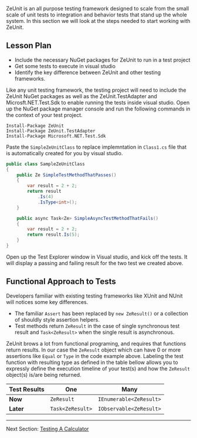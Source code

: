 ZeUnit is an all purpose testing framework designed to scale from the small scale of unit tests to integration and behavior tests that stand up the whole system.  In this section we will look at the steps needed to start working with ZeUnit.

## Lesson Plan
- Include the necessary NuGet packages for ZeUnit to run in a test project
- Get some tests to execute in visual studio
- Identify the key difference between ZeUnit and other testing frameworks.

Like any unit testing framework, the testing project will need to include the ZeUnit NuGet packages as well as the ZeUnit.TestAdapter and Microsft.NET.Test.Sdk to enable running the tests inside visual studio.  Open up the NuGet package manager console and run the following commands in the context of your test project.

```
Install-Package ZeUnit
Install-Package ZeUnit.TestAdapter
Install-Package Microsoft.NET.Test.Sdk
```

Paste the `SimpleZeUnitClass` to replace implemntation in `Class1.cs` file that is automatically created for you by visual studio.

```csharp
public class SampleZeUnitClass
{
    public Ze SimpleTestMethodThatPasses() 
    {            
        var result = 2 + 2;
        return result
            .Is(4)            
            .IsType<int>();
    }

    public async Task<Ze> SimpleAsyncTestMethodThatFails()
    {
        var result = 2 + 2;
        return result.Is(5);            
    }
}
```

Open up the Test Explorer window in Visual studio, and kick off the tests.  It will display a passing and failing result for the two test we created above.

## Functional Approach to Tests

Developers familiar with existing testing frameworks like XUnit and NUnit will notices some key differences.
 - The familiar `Assert` has been replaced by `new ZeResult()` or a collection of shouldly style assertion helpers.  
 - Test methods return `ZeResult` in the case of single synchronous test result and `Task<ZeResult>` when the single result is asynchronous. 

ZeUnit brows a lot from functional programing, and requires that functions return results. In our case the `ZeResult` object which can have 0 or more assertions like `Equal` or `Type` in the code example above.   Labeling the test function with resulting type as defined in the table bellow allows you to expressly define the execution timeline of your test(s) and how the `ZeResult` object(s) is/are being returned.

|  Test Results   | **One**          |  **Many**               |
| --------------- | ---------------- | ----------------------- |
| **Now**         | `ZeResult`       | `IEnumerable<ZeResult>` |
| **Later**       | `Task<ZeResult>` | `IObservable<ZeResult>` |


***

Next Section: [Testing A Calculator](https://bitcobblers.github.io/ZeUnit/docs/Testing-A-Calculator.html)